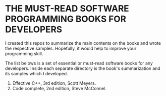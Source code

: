 # THE MUST-READ SOFTWARE PROGRAMMING BOOKS FOR DEVELOPERS 

I created this repos to summarize the main contents on the books and wrote the respective samples.
Hopefully, it would help to improve your programming skill.

The list belows is a set of essential or must-read software books for any developers.
Inside each separate directory is the book's summarization and its samples which I developed.

1. Effective C++, 3rd edition, Scott Meyers. 
2. Code complete, 2nd edition, Steve McConnel.
